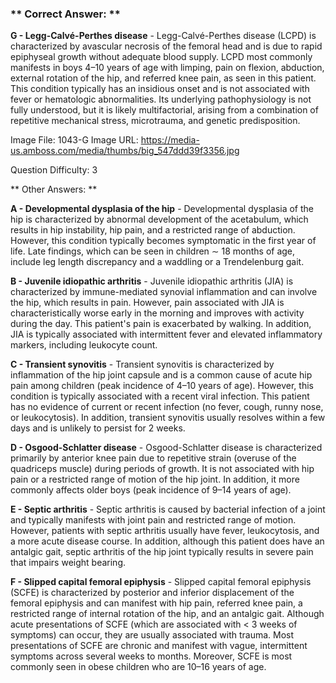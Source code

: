 ### ** Correct Answer: **

**G - Legg-Calvé-Perthes disease** - Legg-Calvé-Perthes disease (LCPD) is characterized by avascular necrosis of the femoral head and is due to rapid epiphyseal growth without adequate blood supply. LCPD most commonly manifests in boys 4–10 years of age with limping, pain on flexion, abduction, external rotation of the hip, and referred knee pain, as seen in this patient. This condition typically has an insidious onset and is not associated with fever or hematologic abnormalities. Its underlying pathophysiology is not fully understood, but it is likely multifactorial, arising from a combination of repetitive mechanical stress, microtrauma, and genetic predisposition.

Image File: 1043-G
Image URL: https://media-us.amboss.com/media/thumbs/big_547ddd39f3356.jpg

Question Difficulty: 3

** Other Answers: **

**A - Developmental dysplasia of the hip** - Developmental dysplasia of the hip is characterized by abnormal development of the acetabulum, which results in hip instability, hip pain, and a restricted range of abduction. However, this condition typically becomes symptomatic in the first year of life. Late findings, which can be seen in children ∼ 18 months of age, include leg length discrepancy and a waddling or a Trendelenburg gait.

**B - Juvenile idiopathic arthritis** - Juvenile idiopathic arthritis (JIA) is characterized by immune-mediated synovial inflammation and can involve the hip, which results in pain. However, pain associated with JIA is characteristically worse early in the morning and improves with activity during the day. This patient's pain is exacerbated by walking. In addition, JIA is typically associated with intermittent fever and elevated inflammatory markers, including leukocyte count.

**C - Transient synovitis** - Transient synovitis is characterized by inflammation of the hip joint capsule and is a common cause of acute hip pain among children (peak incidence of 4–10 years of age). However, this condition is typically associated with a recent viral infection. This patient has no evidence of current or recent infection (no fever, cough, runny nose, or leukocytosis). In addition, transient synovitis usually resolves within a few days and is unlikely to persist for 2 weeks.

**D - Osgood-Schlatter disease** - Osgood-Schlatter disease is characterized primarily by anterior knee pain due to repetitive strain (overuse of the quadriceps muscle) during periods of growth. It is not associated with hip pain or a restricted range of motion of the hip joint. In addition, it more commonly affects older boys (peak incidence of 9–14 years of age).

**E - Septic arthritis** - Septic arthritis is caused by bacterial infection of a joint and typically manifests with joint pain and restricted range of motion. However, patients with septic arthritis usually have fever, leukocytosis, and a more acute disease course. In addition, although this patient does have an antalgic gait, septic arthritis of the hip joint typically results in severe pain that impairs weight bearing.

**F - Slipped capital femoral epiphysis** - Slipped capital femoral epiphysis (SCFE) is characterized by posterior and inferior displacement of the femoral epiphysis and can manifest with hip pain, referred knee pain, a restricted range of internal rotation of the hip, and an antalgic gait. Although acute presentations of SCFE (which are associated with < 3 weeks of symptoms) can occur, they are usually associated with trauma. Most presentations of SCFE are chronic and manifest with vague, intermittent symptoms across several weeks to months. Moreover, SCFE is most commonly seen in obese children who are 10–16 years of age.

